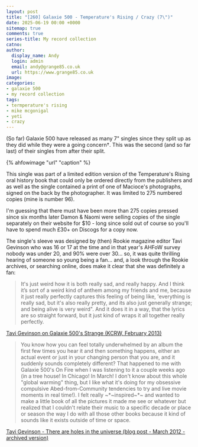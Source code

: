 ```yaml
---
layout: post
title: "[260] Galaxie 500 - Temperature's Rising / Crazy (7\")"
date: 2025-06-19 00:00 +0000
sitemap: true
comments: true
series-title: My record collection
catno:
author:
  display_name: Andy
  login: admin
  email: andy@grange85.co.uk
  url: https://www.grange85.co.uk
image:
categories:
- galaxie 500
- my record collection
tags:
- termperature's rising
- mike mcgonigal
- yeti
- crazy
---
```

(So far) Galaxie 500 have released as many 7" singles since they split up as they did while they were a going concern&dagger;. This was the second (and so far last) of their singles from after their split.

{% ahfowimage "url" "caption" %}

This single was part of a limited edition version of the Temperature's Rising oral history book that could only be ordered directly from the publishers and as well as the single contained a print of one of Macioce's photographs, signed on the back by the photographer. It was limited to 275 numbered copies (mine is number 96).

I'm guessing that there must have been more than 275 copies pressed since six months later Damon & Naomi were selling copies of the single separately on their website for $10 - long since sold out of course so you'll have to spend much £30+ on Discogs for a copy now.

The single's sleeve was designed by (then) Rookie magazine editor Tavi Gevinson who was 16 or 17 at the time and in that year's AHFoW survey nobody was under 20, and 90% were over 30... so, it was quite thrilling hearing of someone so young being a fan... and, a look through the Rookie archives, or searching online, does make it clear that she was definitely a fan:

<blockquote>
It's just weird how it is both really sad, and really happy. And I think it’s sort of a weird kind of anthem among my friends and me, because it just really perfectly captures this feeling of being like, 'everything is really sad, but it's also really pretty, and its also just generally strange; and being alive is very weird". And it does it in a way, that the lyrics are so straight forward, but it just kind of wraps it all together really perfectly.
</blockquote>
<p class="caption"><a href="https://www.kcrw.com/music/shows/guest-dj-project/tavi-gevinson">Tavi Gevinson on Galaxie 500's Strange (KCRW, February 2013)</a></p>

<blockquote>
You know how you can feel totally underwhelmed by an album the first few times you hear it and then something happens, either an actual event or just in your changing person that you are, and it suddenly sounds completely different? That happened to me with Galaxie 500's On Fire when I was listening to it a couple weeks ago (in a tree house! In Chicago! In March! I don't know about this whole "global warming" thing, but I like what it's doing for my obsessive compulsive Abed-from-Community tendencies to try and live movie moments in real time!). I felt really ~*~inspired~*~ and wanted to make a little book of all the pictures it made me see or whatever but realized that I couldn't relate their music to a specific decade or place or season the way I do with all those other books because it kind of sounds like it exists outside of time or space.
</blockquote>
<p class="caption"><a href="https://web.archive.org/web/20120526042038/http://www.thestylerookie.com/2012/03/there-are-holes-in-universe.html">Tavi Gevinson - There are holes in the universe (blog post - March 2012 - archived version)</a></p>
